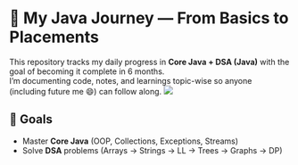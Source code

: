 # 🚀 My Java Journey — From Basics to Placements

This repository tracks my daily progress in **Core Java + DSA (Java)** with the goal of becoming it complete in 6 months.  
I’m documenting code, notes, and learnings topic-wise so anyone (including future me 😄) can follow along.
 <img src="NAGARETUSHAR/Assets/Photo.jpeg">

## 🎯 Goals
- Master **Core Java** (OOP, Collections, Exceptions, Streams)
- Solve **DSA** problems (Arrays → Strings → LL → Trees → Graphs → DP)


